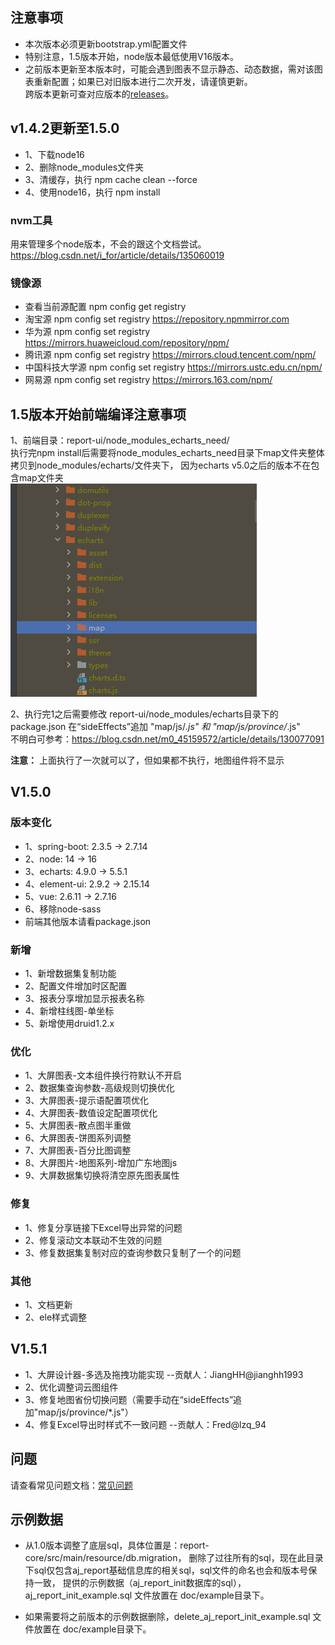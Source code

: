## 注意事项

- 本次版本必须更新bootstrap.yml配置文件
- 特别注意，1.5版本开始，node版本最低使用V16版本。
- 之前版本更新至本版本时，可能会遇到图表不显示静态、动态数据，需对该图表重新配置；如果已对旧版本进行二次开发，请谨慎更新。<br>
  跨版本更新可查对应版本的[releases](https://gitee.com/anji-plus/report/releases)。<br>

## v1.4.2更新至1.5.0

- 1、下载node16
- 2、删除node_modules文件夹
- 3、清缓存，执行 npm cache clean --force
- 4、使用node16，执行 npm install

### nvm工具

用来管理多个node版本，不会的跟这个文档尝试。
https://blog.csdn.net/i_for/article/details/135060019

### 镜像源

- 查看当前源配置
  npm config get registry
- 淘宝源
  npm config set registry https://repository.npmmirror.com
- 华为源
  npm config set registry https://mirrors.huaweicloud.com/repository/npm/
- 腾讯源
  npm config set registry https://mirrors.cloud.tencent.com/npm/
- 中国科技大学源
  npm config set registry https://mirrors.ustc.edu.cn/npm/
- 网易源
  npm config set registry https://mirrors.163.com/npm/

## 1.5版本开始前端编译注意事项

1、前端目录：report-ui/node_modules_echarts_need/ <br>
执行完npm install后需要将node_modules_echarts_need目录下map文件夹整体拷贝到node_modules/echarts/文件夹下，
因为echarts v5.0之后的版本不在包含map文件夹 <br>
![img](../../picture/releases/img.png)

2、执行完1之后需要修改 report-ui/node_modules/echarts目录下的package.json
在“sideEffects”追加 "map/js/*.js" 和 "map/js/province/*.js" <br>
不明白可参考：https://blog.csdn.net/m0_45159572/article/details/130077091

**注意：** 上面执行了一次就可以了，但如果都不执行，地图组件将不显示

## V1.5.0

### 版本变化

- 1、spring-boot: 2.3.5 -> 2.7.14
- 2、node: 14 -> 16
- 3、echarts: 4.9.0 -> 5.5.1
- 4、element-ui: 2.9.2 -> 2.15.14
- 5、vue: 2.6.11 -> 2.7.16
- 6、移除node-sass
- 前端其他版本请看package.json

### 新增

- 1、新增数据集复制功能
- 2、配置文件增加时区配置
- 3、报表分享增加显示报表名称
- 4、新增柱线图-单坐标
- 5、新增使用druid1.2.x

### 优化

- 1、大屏图表-文本组件换行符默认不开启
- 2、数据集查询参数-高级规则切换优化
- 3、大屏图表-提示语配置项优化
- 4、大屏图表-数值设定配置项优化
- 5、大屏图表-散点图半重做
- 6、大屏图表-饼图系列调整
- 7、大屏图表-百分比图调整
- 8、大屏图片-地图系列-增加广东地图js
- 9、大屏数据集切换将清空原先图表属性

### 修复

- 1、修复分享链接下Excel导出异常的问题
- 2、修复滚动文本联动不生效的问题
- 3、修复数据集复制对应的查询参数只复制了一个的问题

### 其他

- 1、文档更新
- 2、ele样式调整

## V1.5.1

- 1、大屏设计器-多选及拖拽功能实现 --贡献人：JiangHH@jianghh1993
- 2、优化调整词云图组件
- 3、修复地图省份切换问题（需要手动在“sideEffects”追加"map/js/province/*.js"）
- 4、修复Excel导出时样式不一致问题 --贡献人：Fred@lzq_94

## 问题

请查看常见问题文档：[常见问题](https://ajreport.beliefteam.cn/report-doc/guide/question.html)

## 示例数据

- 从1.0版本调整了底层sql，具体位置是：report-core/src/main/resource/db.migration，
  删除了过往所有的sql，现在此目录下sql仅包含aj_report基础信息库的相关sql，sql文件的命名也会和版本号保持一致，
  提供的示例数据（aj_report_init数据库的sql），aj_report_init_example.sql 文件放置在 doc/example目录下。

- 如果需要将之前版本的示例数据删除，delete_aj_report_init_example.sql 文件放置在 doc/example目录下。

